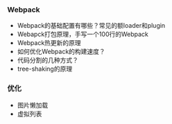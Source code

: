 ### Webpack
* Webpack的基础配置有哪些？常见的额loader和plugin
* Webapck打包原理，手写一个100行的Webpack
* Webpack热更新的原理
* 如何优化Webpack的构建速度？
* 代码分割的几种方式？
* tree-shaking的原理


### 优化
* 图片懒加载
* 虚拟列表
